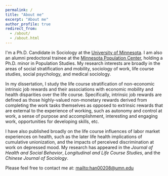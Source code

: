 ```yaml
---
permalink: /
title: "About me"
excerpt: "About me"
author_profile: true
redirect_from: 
  - /about/
  - /about.html
---
```


I'm a Ph.D. Candidate in Sociology at the [University of Minnesota](https://cla.umn.edu/sociology). I am also an alumni predoctoral trainee at the [Minnesota Population Center](https://pop.umn.edu/), holding a Ph.D. minor in Population Studies. My research interests are broadly in the areas of social stratification and mobility, sociology of work, life course studies, social psychology, and medical sociology. 

In my dissertation, I study the life course stratification of non-economic intrinsic job rewards and their associations with economic mobility and health disparities over the life course. Specifically, intrinsic job rewards are defined as those highly-valued non-monetary rewards derived from completing the work tasks themselves as opposed to extrinsic rewards that are external to the experience of working, such as autonomy and control at work, a sense of purpose and accomplishment, interesting and engaging work, opportunities for developing skills, etc. 

I have also published broadly on the life course influences of labor market experiences on health, such as the later life health implications of cumulative unionization, and the impacts of perceived discrimination at work on depressed mood. My research has appeared in the *Journal of Health and Social Behavior*, *Longitudinal and Life Course Studies*, and the *Chinese Journal of Sociology*. 

Please feel free to contact me at: <mailto:han00208@umn.edu> 
